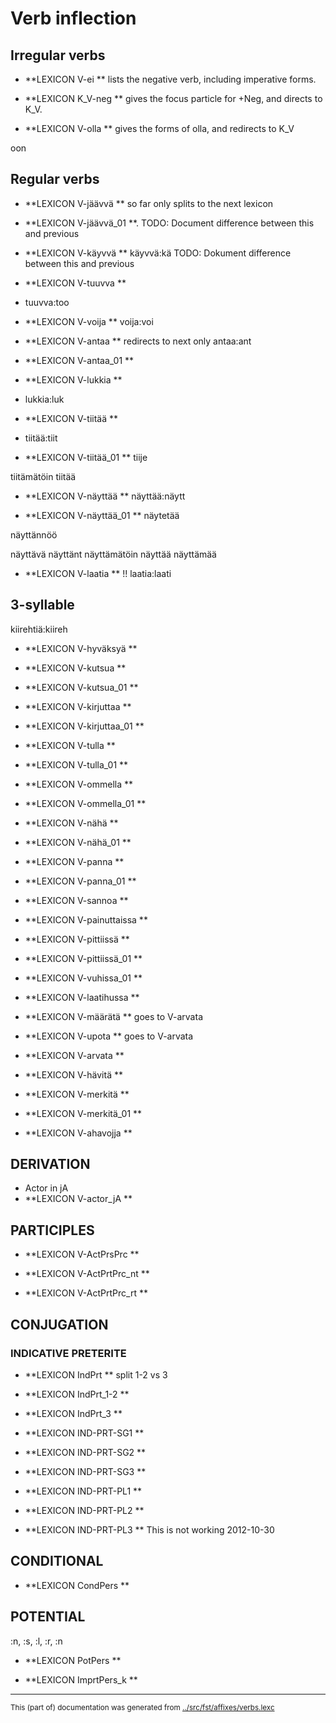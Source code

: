 # Verb inflection
## Irregular verbs

* **LEXICON V-ei ** lists the negative verb, including imperative forms.

* **LEXICON K_V-neg ** gives the focus particle for +Neg, and directs to K_V.

* **LEXICON V-olla ** gives the forms of olla, and redirects to K_V


oon





## Regular verbs

* **LEXICON V-jäävvä ** so far only splits to the next lexicon

* **LEXICON V-jäävvä_01 **. 
TODO: Document difference between this and previous







* **LEXICON V-käyvvä **  käyvvä:kä
TODO: Dokument difference between this and previous







* **LEXICON V-tuuvva ** 
* tuuvva:too







* **LEXICON V-voija  ** voija:voi






* **LEXICON V-antaa ** redirects to next only antaa:ant

* **LEXICON V-antaa_01 ** 





* **LEXICON V-lukkia ** 
* lukkia:luk






* **LEXICON V-tiitää **
* tiitää:tiit

* **LEXICON V-tiitää_01 **
tiije

tiitämätöin
tiitää



* **LEXICON V-näyttää ** näyttää:näytt

* **LEXICON V-näyttää_01 **
näytetää

näyttännöö

näyttävä
näyttänt
näyttämätöin
näyttää
näyttämää


* **LEXICON V-laatia ** !! laatia:laati

## 3-syllable
kiirehtiä:kiireh


* **LEXICON V-hyväksyä **

* **LEXICON V-kutsua **

* **LEXICON V-kutsua_01 **





* **LEXICON V-kirjuttaa **

* **LEXICON V-kirjuttaa_01 **




* **LEXICON V-tulla **

* **LEXICON V-tulla_01 **




* **LEXICON V-ommella **

* **LEXICON V-ommella_01 **





* **LEXICON V-nähä **

* **LEXICON V-nähä_01 **




* **LEXICON V-panna **

* **LEXICON V-panna_01 **




* **LEXICON V-sannoa **




* **LEXICON V-painuttaissa **




* **LEXICON V-pittiissä **

* **LEXICON V-pittiissä_01 **




* **LEXICON V-vuhissa_01 **






* **LEXICON V-laatihussa **



* **LEXICON V-määrätä ** goes to V-arvata

* **LEXICON V-upota ** goes to V-arvata


* **LEXICON V-arvata **




* **LEXICON V-hävitä **




* **LEXICON V-merkitä **

* **LEXICON V-merkitä_01 **





* **LEXICON V-ahavojja **


## DERIVATION 

* Actor in jA
* **LEXICON V-actor_jA **



## PARTICIPLES


* **LEXICON V-ActPrsPrc **
* **LEXICON V-ActPrtPrc_nt **

* **LEXICON V-ActPrtPrc_rt **




## CONJUGATION

### INDICATIVE PRETERITE

* **LEXICON IndPrt ** split 1-2 vs 3

* **LEXICON IndPrt_1-2 **

* **LEXICON IndPrt_3 **

* **LEXICON IND-PRT-SG1 **

* **LEXICON IND-PRT-SG2 **

* **LEXICON IND-PRT-SG3 **

* **LEXICON IND-PRT-PL1 **

* **LEXICON IND-PRT-PL2 **

* **LEXICON IND-PRT-PL3 **
This is not working 2012-10-30




## CONDITIONAL 

* **LEXICON CondPers **

## POTENTIAL

:n, :s, :l, :r, :n
* **LEXICON PotPers **




* **LEXICON ImprtPers_k **




* * *
<small>This (part of) documentation was generated from [../src/fst/affixes/verbs.lexc](http://github.com/giellalt/lang-izh/blob/main/../src/fst/affixes/verbs.lexc)</small>